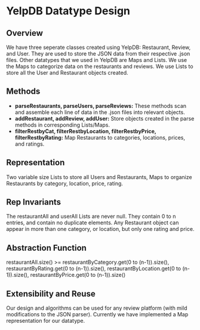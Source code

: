 # YelpDB Datatype Design

## Overview

We have three seperate classes created using YelpDB: Restaurant, Review, and User. They are used to store the JSON data from their respective .json files.
Other datatypes that we used in YelpDB are Maps and Lists. We use the Maps to categorize data on the restaurants and reviews. We use Lists to store all 
the User and Restaurant objects created. 

## Methods

* **parseRestaurants, parseUsers, parseReviews:** These methods scan and assemble each line of data in the .json files into relevant objects.
* **addRestaurant, addReview, addUser:** Store objects created in the parse methods in corresponding Lists/Maps.
* **filterRestbyCat, filterRestbyLocation, filterRestbyPrice, filterRestbyRating:** Map Restaurants to categories, locations, prices, and ratings.

## Representation

Two variable size Lists to store all Users and Restaurants, Maps to organize Restaurants by category, location, price, rating.

## Rep Invariants

The restaurantAll and userAll Lists are never null. They contain 0 to n entries, and contain no duplicate elements.
Any Restaurant object can appear in more than one category, or location, but only one rating and price.

## Abstraction Function

restaurantAll.size() >= restaurantByCategory.get(0 to (n-1)).size(), restaurantByRating.get(0 to (n-1)).size(), restaurantByLocation.get(0 to (n-1)).size(), restaurantByPrice.get(0 to (n-1)).size()

## Extensibility and Reuse

Our design and algorithms can be used for any review platform (with mild modifications to the JSON parser).
Currently we have implemented a Map representation for our datatype.